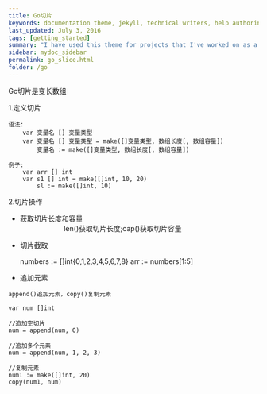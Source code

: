 ```yaml
---
title: Go切片
keywords: documentation theme, jekyll, technical writers, help authoring tools, hat replacements
last_updated: July 3, 2016
tags: [getting_started]
summary: "I have used this theme for projects that I've worked on as a professional technical writer."
sidebar: mydoc_sidebar
permalink: go_slice.html
folder: /go
---
```


Go切片是变长数组

1.定义切片
      
    语法:
        var 变量名 [] 变量类型
        var 变量名 [] 变量类型 = make([]变量类型, 数组长度[, 数组容量])
            变量名 := make([]变量类型, 数组长度[, 数组容量])

    例子:
        var arr [] int
        var s1 [] int = make([]int, 10, 20)
            sl := make([]int, 10)

2.切片操作
      
   * 获取切片长度和容量  
　　　
　　　len()获取切片长度;cap()获取切片容量

   * 切片截取
     
     numbers := []int{0,1,2,3,4,5,6,7,8}
     arr := numbers[1:5]

   * 追加元素
  
    append()追加元素，copy()复制元素
    
    var num []int

    //追加空切片
    num = append(num, 0)

    //追加多个元素
    num = append(num, 1, 2, 3)

    //复制元素
    num1 := make([]int, 20)
    copy(num1, num)





